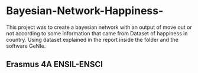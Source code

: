 # Bayesian-Network-Happiness-
This project was to create a bayesian network with an output of move out or not according to some information that came from Dataset of happiness in country. Using dataset explained in the report inside the folder and the software GeNIe. 

## Erasmus 4A ENSIL-ENSCI
